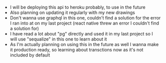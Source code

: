 * I will be deploying this api to heroku probably, to use in the future
* Also planning on updating it regularly with my new drawings
* Don't wanna use graphql in this one, couldn't find a solution for the error I ran into at on my last project (react native threw an error I couldn't find a solution for) 
* I have read a lot about "pg" directly and used it in my last project so I will use "sequalize" in this one to learn about it
* As I'm actually planning on using this in the future as well I wanna make it production ready, so learning about transctions now as it's not included by default